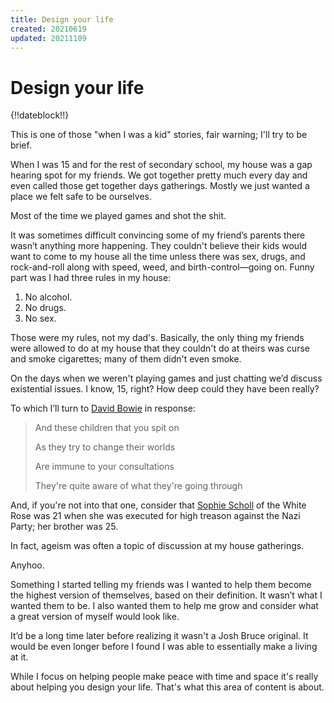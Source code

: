 ```yaml
---
title: Design your life
created: 20210619
updated: 20211109
---
```


# Design your life

{!!dateblock!!}

This is one of those "when I was a kid" stories, fair warning; I'll try to be brief.

When I was 15 and for the rest of secondary school, my house was a gap hearing spot for my friends. We got together pretty much every day and even called those get together days gatherings. Mostly we just wanted a place we felt safe to be ourselves.

Most of the time we played games and shot the shit.

It was sometimes difficult convincing some of my friend’s parents there wasn’t anything more happening. They couldn't believe their kids would want to come to my house all the time unless there was sex, drugs, and rock-and-roll along with speed, weed, and birth-control—going on. Funny part was I had three rules in my house:

1. No alcohol.
2. No drugs.
3. No sex.

Those were my rules, not my dad's. Basically, the only thing my friends were allowed to do at my house that they couldn't do at theirs was curse and smoke cigarettes; many of them didn't even smoke.

On the days when we weren't playing games and just chatting we’d discuss existential issues. I know, 15, right? How deep could they have been really?

To which I’ll turn to [David Bowie](https://www.azlyrics.com/lyrics/davidbowie/changes.html) in response:

> And these children that you spit on
>
> As they try to change their worlds
>
> Are immune to your consultations
>
> They're quite aware of what they're going through

And, if you're not into that one, consider that [Sophie Scholl](https://en.wikipedia.org/wiki/Sophie_Scholl) of the White Rose was 21 when she was executed for high treason against the Nazi Party; her brother was 25.

In fact, ageism was often a topic of discussion at my house gatherings.

Anyhoo.

Something I started telling my friends was I wanted to help them become the highest version of themselves, based on their definition. It wasn’t what I wanted them to be. I also wanted them to help me grow and consider what a great version of myself would look like.

It’d be a long time later before realizing it wasn't a Josh Bruce original. It would be even longer before I found I was able to essentially make a living at it.

While I focus on helping people make peace with time and space it's really about helping you design your life. That's what this area of content is about.
